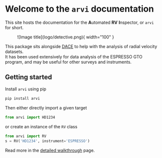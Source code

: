# Welcome to the `arvi` documentation

This site hosts the documentation for the 
**A**utomated **RV** **I**nspector, or `arvi` for short.

<figure markdown>
  ![Image title](logo/detective.png){ width="100" }
</figure>

This package sits alongside [DACE](https://dace.unige.ch/) to help with the
analysis of radial velocity datasets.  
It has been used extensively for data analysis of the ESPRESSO GTO program, and
may be useful for other surveys and instruments.


## Getting started

Install `arvi` using pip

```sh
pip install arvi
```

Then either directly import a given target

```py
from arvi import HD1234
```

or create an instance of the `RV` class

```py
from arvi import RV
s = RV('HD1234', instrument='ESPRESSO')
```


Read more in the [detailed walkthrough](detailed) page.



